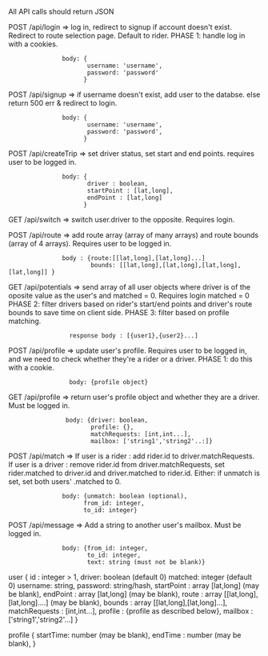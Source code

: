 All API calls should return JSON

POST /api/login => log in, redirect to signup if account doesn't exist.
                   Redirect to route selection page. Default to rider.
                   PHASE 1: handle log in with a cookies.


                   body: {
                          username: 'username',
                          password: 'password'
                         }
                          

POST /api/signup => if username doesn't exist, add user to the databse.
                   else return 500 err & redirect to login.

                   body: {
                          username: 'username',
                          password: 'password',
                         }

POST /api/createTrip => set driver status, set start and end points.
                      requires user to be logged in.
                   
                   body: {
                          driver : boolean,
                          startPoint : [lat,long],
                          endPoint : [lat,long]
                         }

GET /api/switch => switch user.driver to the opposite. Requires login.

POST /api/route => add route array (array of many arrays)
                   and route bounds (array of 4 arrays). Requires user to be logged in.

                   body : {route:[[lat,long],[lat,long]...]
                           bounds: [[lat,long],[lat,long],[lat,long],[lat,long]] }

GET /api/potentials => send array of all user objects where driver is of the oposite value as the user's and matched = 0.
Requires login
                     matched = 0
                     PHASE 2: filter drivers based on rider's start/end points
                     and driver's route bounds to save time on client side.
                     PHASE 3: filter based on profile matching.

                     response body : [{user1},{user2}...]

POST /api/profile => update user's profile. Requires user to be logged in,
                     and we need to check whether they're a rider or a driver.
                     PHASE 1: do this with a cookie.

                     body: {profile object}

GET /api/profile => return user's profile object and whether they are a driver. Must be logged in.

                    body: {driver: boolean,
                           profile: {},
                           matchRequests: [int,int...],
                           mailbox: ['string1','string2'..:]}

POST /api/match => If user is a rider : add rider.id to driver.matchRequests.
                   If user is a driver : remove rider.id from driver.matchRequests,
                   set rider.matched to driver.id and driver.matched to rider.id.
                   Either: if unmatch is set, set both users' .matched to 0.

                   body: {unmatch: boolean (optional),
                         from_id: integer,
                         to_id: integer}

POST /api/message => Add a string to another user's mailbox. Must be logged in.

                   body: {from_id: integer,
                          to_id: integer,
                          text: string (must not be blank)}

user {
  id : integer > 1,
  driver: boolean (default 0)
  matched: integer (default 0)
  username: string,
  password: string/hash,
  startPoint : array [lat,long] (may be blank),
  endPoint : array [lat,long] (may be blank),
  route : array [[lat,long],[lat,long]....] (may be blank),
  bounds : array [[lat,long],[lat,long]...],
  matchRequests : [int,int...],
  profile : {profile as described below},
  mailbox : ['string1','string2'...]
}

profile {
  startTime: number (may be blank),
  endTime : number (may be blank),
}
